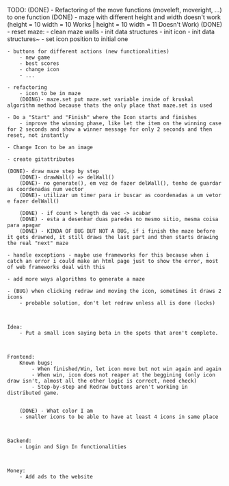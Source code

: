 
TODO:
    (DONE) - Refactoring of the move functions (moveleft, moveright, ...) to one function
    (DONE) - maze with different height and width doesn't work (height = 10 width = 10 Works | height = 10 width = 11 Doesn't Work)
    (DONE) - reset maze:
        - clean maze walls
        - init data structures
        - init icon
            - init data structures~
            - set icon position to initial one

    - buttons for different actions (new functionalities)
        - new game
        - best scores
        - change icon
        - ...

    - refactoring
        - icon to be in maze
        (DOING)- maze.set put maze.set variable inside of kruskal algorithm method because thats the only place that maze.set is used

    - Do a "Start" and "Finish" where the Icon starts and finishes
        - improve the winning phase, like let the item on the winning case for 2 seconds and show a winner message for only 2 seconds and then reset, not instantly

    - Change Icon to be an image

    - create gitattributes

    (DONE)- draw maze step by step
        (DONE)- drawWall() => delWall()
        (DONE)- no generate(), em vez de fazer delWall(), tenho de guardar as coordenadas num vector
        (DONE)- utilizar um timer para ir buscar as coordenadas a um vetor e fazer delWall()

        (DONE) - if count > length da vec -> acabar
        (DONE) - esta a desenhar duas paredes no mesmo sitio, mesma coisa para apagar 
        (DONE) - KINDA OF BUG BUT NOT A BUG, if i finish the maze before it gets drawned, it still draws the last part and then starts drawing the real "next" maze

    - handle exceptions - maybe use frameworks for this because when i catch an error i could make an html page just to show the error, most of web frameworks deal with this

    - add more ways algorithms to generate a maze

    - (BUG) when clicking redraw and moving the icon, sometimes it draws 2 icons
        - probable solution, don't let redraw unless all is done (locks)
    


    Idea:
        - Put a small icon saying beta in the spots that aren't complete.



    Frontend:
        Known bugs:
            - When finished/Win, let icon move but not win again and again
            - When win, icon does not reaper at the beggining (only icon draw isn't, almost all the other logic is correct, need check)
            - Step-by-step and Redraw buttons aren't working in distributed game.


        (DONE) - What color I am
        - smaller icons to be able to have at least 4 icons in same place
        

    
    Backend:
        - Login and Sign In functionalities
    


    Money:
        - Add ads to the website